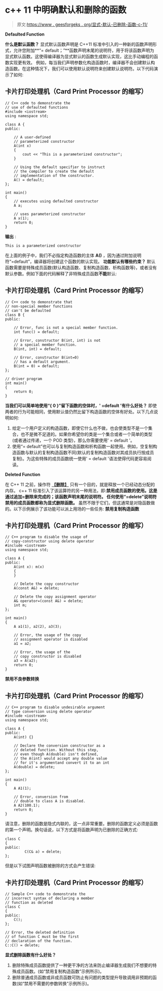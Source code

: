 # c++ 11 中明确默认和删除的函数

> 原文:[https://www . geesforgeks . org/显式-默认-已删除-函数-c-11/](https://www.geeksforgeeks.org/explicitly-defaulted-deleted-functions-c-11/)

**Defaulted Function**

**什么是默认函数？**
显式默认函数声明是 C++11 标准中引入的一种新的函数声明形式，允许您附加**“= default；”**函数声明末尾的说明符，用于将该函数声明为显式默认函数。这使得编译器为显式默认的函数生成默认实现，这比手动编程的函数实现更有效。
例如，每当我们声明参数化构造函数时，编译器不会创建默认构造函数。在这种情况下，我们可以使用默认说明符来创建默认说明符。以下代码演示了如何:

## 卡片打印处理机（Card Print Processor 的缩写）

```
// C++ code to demonstrate the
// use of defaulted functions
#include <iostream>
using namespace std;

class A {
public:

    // A user-defined
    // parameterized constructor
    A(int x)
    {
        cout << "This is a parameterized constructor";
    }

    // Using the default specifier to instruct
    // the compiler to create the default
    // implementation of the constructor.
    A() = default;
};

int main()
{
    // executes using defaulted constructor
    A a;

    // uses parameterized constructor
    A x(1);
    return 0;
}
```

**输出** :

```
This is a parameterized constructor
```

在上面的例子中，我们不必指定构造函数的主体 **A()** ，因为通过附加说明符“=default”，编译器将创建这个函数的默认实现。
**功能默认有哪些约束？**
默认函数需要是特殊成员函数(默认构造函数、复制构造函数、析构函数等)，或者没有默认参数。例如下面的代码解释了非特殊成员函数**不能**默认:

## 卡片打印处理机（Card Print Processor 的缩写）

```
// C++ code to demonstrate that
// non-special member functions
// can't be defaulted
class B {
public:

    // Error, func is not a special member function.
    int func() = default;

    // Error, constructor B(int, int) is not
    // a special member function.
    B(int, int) = default;

    // Error, constructor B(int=0)
    // has a default argument.
    B(int = 0) = default;
};

// driver program
int main()
{
    return 0;
}
```

**当我们可以简单地使用“{ 0 }”留下函数的空体时，' =default '有什么好处？**
即使两者的行为可能相同，使用默认值仍然比留下构造函数的空体有好处。以下几点说明如何:

1.  给定一个用户定义的构造函数，即使它什么也不做，也会使类型不是一个集合，也不是微不足道的。如果你希望你的类是一个集合或者一个简单的类型(或者通过传递，一个 POD 类型)，那么你需要使用' = default '。
2.  使用“= default”也可以与复制构造函数和析构函数一起使用。例如，空复制构造函数与默认的复制构造函数不同(默认的复制构造函数对其成员执行按成员复制)。为这些特殊的成员函数统一使用' = default '语法使得代码更容易阅读。

**Deleted Function**

在 C++ 11 之前，操作符 [**【删除】**](https://www.geeksforgeeks.org/g-fact-30/) 只有一个目的，就是释放一个已经动态分配的内存。
c++ 11 标准引入了该运算符的另一种用法，即:**禁用成员函数的使用。**这是通过追加**=删除来完成的；**该函数声明末尾的说明符。
任何使用“=delete”说明符禁用的成员函数都称为显式**删除函数。**
虽然不限于它们，但这通常是对隐函数做的。以下示例展示了该功能可以派上用场的一些任务:
**禁用复制构造函数**

## 卡片打印处理机（Card Print Processor 的缩写）

```
// C++ program to disable the usage of
// copy-constructor using delete operator
#include <iostream>
using namespace std;

class A {
public:
    A(int x): m(x)
    {
    }

    // Delete the copy constructor
    A(const A&) = delete;

    // Delete the copy assignment operator
    A& operator=(const A&) = delete;
    int m;
};

int main()
{
    A a1(1), a2(2), a3(3);

    // Error, the usage of the copy
    // assignment operator is disabled
    a1 = a2;

    // Error, the usage of the
    // copy constructor is disabled
    a3 = A(a2);
    return 0;
}
```

**禁用不良参数转换**

## 卡片打印处理机（Card Print Processor 的缩写）

```
// C++ program to disable undesirable argument
// type conversion using delete operator
#include <iostream>
using namespace std;

class A {
public:
    A(int) {}

    // Declare the conversion constructor as a
    // deleted function. Without this step,
    // even though A(double) isn't defined,
    // the A(int) would accept any double value
    // for it's argumentand convert it to an int
    A(double) = delete;
};

int main()
{
    A A1(1);

    // Error, conversion from
    // double to class A is disabled.
    A A2(100.1);
    return 0;
}
```

请注意，删除的函数是隐式内联的，这一点非常重要。删除的函数定义必须是函数的第一个声明。换句话说，以下方式是将函数声明为已删除的正确方式:

```
class C 
{
public:
         C(C& a) = delete;
};
```

但是以下试图声明函数被删除的方式会产生错误:

## 卡片打印处理机（Card Print Processor 的缩写）

```
// Sample C++ code to demonstrate the
// incorrect syntax of declaring a member
// function as deleted
class C
{
public:
    C();
};

// Error, the deleted definition 
// of function C must be the first
// declaration of the function.
C::C() = delete;
```

**显式删除函数有什么好处？**

1.  删除特殊成员函数提供了一种更干净的方法来防止编译器生成我们不想要的特殊成员函数。(如“禁用复制构造函数”示例所示)。
2.  删除普通成员函数或非成员函数可防止有问题的类型提升导致调用非预期的函数(如“禁用不需要的参数转换”示例所示)。